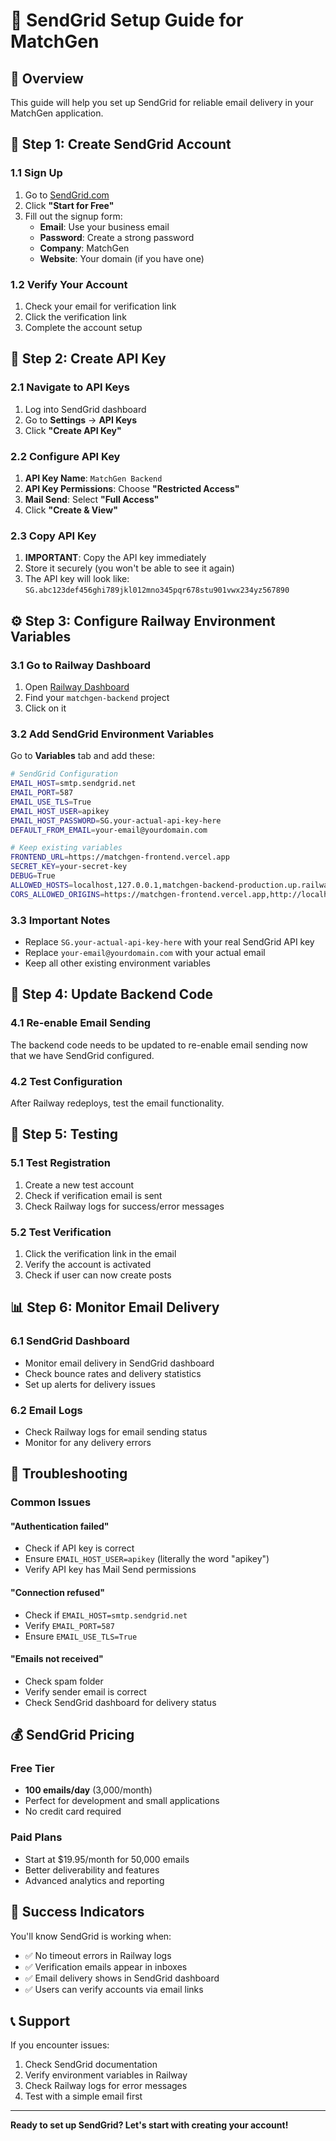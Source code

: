 # 📧 SendGrid Setup Guide for MatchGen

## 🎯 Overview
This guide will help you set up SendGrid for reliable email delivery in your MatchGen application.

## 🚀 Step 1: Create SendGrid Account

### 1.1 Sign Up
1. Go to [SendGrid.com](https://sendgrid.com)
2. Click **"Start for Free"**
3. Fill out the signup form:
   - **Email**: Use your business email
   - **Password**: Create a strong password
   - **Company**: MatchGen
   - **Website**: Your domain (if you have one)

### 1.2 Verify Your Account
1. Check your email for verification link
2. Click the verification link
3. Complete the account setup

## 🔑 Step 2: Create API Key

### 2.1 Navigate to API Keys
1. Log into SendGrid dashboard
2. Go to **Settings** → **API Keys**
3. Click **"Create API Key"**

### 2.2 Configure API Key
1. **API Key Name**: `MatchGen Backend`
2. **API Key Permissions**: Choose **"Restricted Access"**
3. **Mail Send**: Select **"Full Access"**
4. Click **"Create & View"**

### 2.3 Copy API Key
1. **IMPORTANT**: Copy the API key immediately
2. Store it securely (you won't be able to see it again)
3. The API key will look like: `SG.abc123def456ghi789jkl012mno345pqr678stu901vwx234yz567890`

## ⚙️ Step 3: Configure Railway Environment Variables

### 3.1 Go to Railway Dashboard
1. Open [Railway Dashboard](https://railway.app/dashboard)
2. Find your `matchgen-backend` project
3. Click on it

### 3.2 Add SendGrid Environment Variables
Go to **Variables** tab and add these:

```bash
# SendGrid Configuration
EMAIL_HOST=smtp.sendgrid.net
EMAIL_PORT=587
EMAIL_USE_TLS=True
EMAIL_HOST_USER=apikey
EMAIL_HOST_PASSWORD=SG.your-actual-api-key-here
DEFAULT_FROM_EMAIL=your-email@yourdomain.com

# Keep existing variables
FRONTEND_URL=https://matchgen-frontend.vercel.app
SECRET_KEY=your-secret-key
DEBUG=True
ALLOWED_HOSTS=localhost,127.0.0.1,matchgen-backend-production.up.railway.app
CORS_ALLOWED_ORIGINS=https://matchgen-frontend.vercel.app,http://localhost:3000
```

### 3.3 Important Notes
- Replace `SG.your-actual-api-key-here` with your real SendGrid API key
- Replace `your-email@yourdomain.com` with your actual email
- Keep all other existing environment variables

## 🔧 Step 4: Update Backend Code

### 4.1 Re-enable Email Sending
The backend code needs to be updated to re-enable email sending now that we have SendGrid configured.

### 4.2 Test Configuration
After Railway redeploys, test the email functionality.

## 🧪 Step 5: Testing

### 5.1 Test Registration
1. Create a new test account
2. Check if verification email is sent
3. Check Railway logs for success/error messages

### 5.2 Test Verification
1. Click the verification link in the email
2. Verify the account is activated
3. Check if user can now create posts

## 📊 Step 6: Monitor Email Delivery

### 6.1 SendGrid Dashboard
- Monitor email delivery in SendGrid dashboard
- Check bounce rates and delivery statistics
- Set up alerts for delivery issues

### 6.2 Email Logs
- Check Railway logs for email sending status
- Monitor for any delivery errors

## 🚨 Troubleshooting

### Common Issues

#### "Authentication failed"
- Check if API key is correct
- Ensure `EMAIL_HOST_USER=apikey` (literally the word "apikey")
- Verify API key has Mail Send permissions

#### "Connection refused"
- Check if `EMAIL_HOST=smtp.sendgrid.net`
- Verify `EMAIL_PORT=587`
- Ensure `EMAIL_USE_TLS=True`

#### "Emails not received"
- Check spam folder
- Verify sender email is correct
- Check SendGrid dashboard for delivery status

## 💰 SendGrid Pricing

### Free Tier
- **100 emails/day** (3,000/month)
- Perfect for development and small applications
- No credit card required

### Paid Plans
- Start at $19.95/month for 50,000 emails
- Better deliverability and features
- Advanced analytics and reporting

## 🎉 Success Indicators

You'll know SendGrid is working when:
- ✅ No timeout errors in Railway logs
- ✅ Verification emails appear in inboxes
- ✅ Email delivery shows in SendGrid dashboard
- ✅ Users can verify accounts via email links

## 📞 Support

If you encounter issues:
1. Check SendGrid documentation
2. Verify environment variables in Railway
3. Check Railway logs for error messages
4. Test with a simple email first

---

**Ready to set up SendGrid? Let's start with creating your account!**


